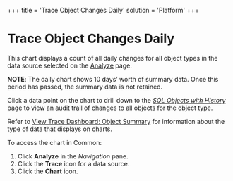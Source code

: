 +++
title = 'Trace Object Changes Daily'
solution = 'Platform'
+++

# Trace Object Changes Daily

This chart displays a count of all daily changes for all object types in
the data source selected on the [Analyze](../Page_Desc/Analyze.htm)
page.

**NOTE**: The daily chart shows 10 days’ worth of summary data. Once
this period has passed, the summary data is not retained.

Click a data point on the chart to drill down to the *[SQL Objects with
History](../Page_Desc/SQL_Objects_With_History.htm)* page to view an
audit trail of changes to all objects for the object type.

Refer to [View Trace Dashboard: Object
Summary](View_Trace_Dashboard_Object_Summary.htm) for information about
the type of data that displays on charts.

To access the chart in Common:

1.  Click <span style="font-weight: bold;">Analyze</span> in the
    <span style="font-style: italic;">Navigation</span> pane.
2.  Click the <span style="font-weight: bold;">Trace</span> icon for a
    data source.
3.  Click the <span style="font-weight: bold;">Chart</span> icon.
